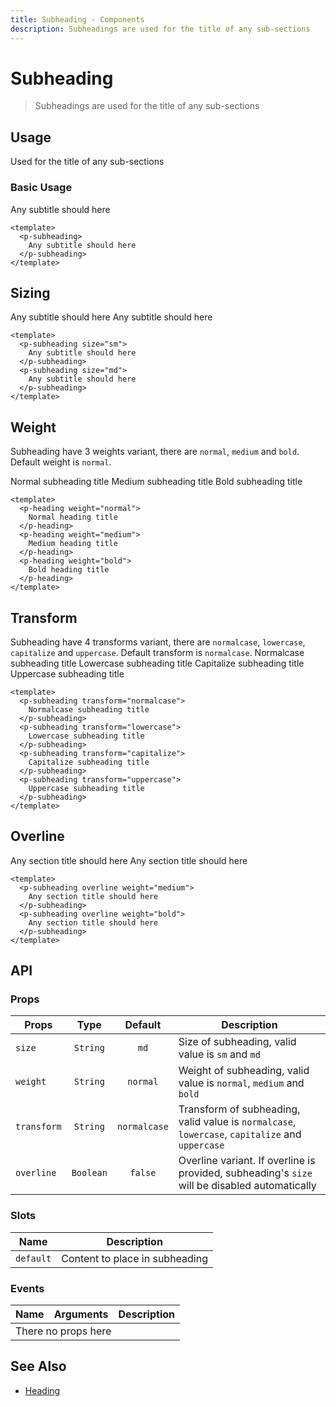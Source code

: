 ```yaml
---
title: Subheading · Components
description: Subheadings are used for the title of any sub-sections
---
```


<script setup>
  import pSubheading from './Subheading.vue'
</script>

# Subheading

> Subheadings are used for the title of any sub-sections

## Usage
Used for the title of any sub-sections

### Basic Usage

<preview>
  <p-subheading>
    Any subtitle should here
  </p-subheading>
</preview>

```vue
<template>
  <p-subheading>
    Any subtitle should here
  </p-subheading>
</template>
```

## Sizing

<preview class="flex-col gap-3">
  <p-subheading size="sm">
    Any subtitle should here
  </p-subheading>
  <p-subheading size="md">
    Any subtitle should here
  </p-subheading>
</preview>

```vue
<template>
  <p-subheading size="sm">
    Any subtitle should here
  </p-subheading>
  <p-subheading size="md">
    Any subtitle should here
  </p-subheading>
</template>
```

## Weight
Subheading have 3 weights variant, there are `normal`, `medium` and `bold`. Default weight is `normal`.

<preview class="flex-col gap-3">
  <p-subheading weight="normal">
    Normal subheading title
  </p-subheading>
  <p-subheading weight="medium">
    Medium subheading title
  </p-subheading>
  <p-subheading weight="bold">
    Bold subheading title
  </p-subheading>
</preview>

```vue
<template>
  <p-heading weight="normal">
    Normal heading title
  </p-heading>
  <p-heading weight="medium">
    Medium heading title
  </p-heading>
  <p-heading weight="bold">
    Bold heading title
  </p-heading>
</template>
```

## Transform
Subheading have 4 transforms variant, there are `normalcase`, `lowercase`, `capitalize` and `uppercase`. Default transform is `normalcase`.
<preview class="flex-col gap-3">
  <p-subheading transform="normalcase">
    Normalcase subheading title
  </p-subheading>
  <p-subheading transform="lowercase">
    Lowercase subheading title
  </p-subheading>
  <p-subheading transform="capitalize">
    Capitalize subheading title
  </p-subheading>
  <p-subheading transform="uppercase">
    Uppercase subheading title
  </p-subheading>
</preview>

```vue
<template>
  <p-subheading transform="normalcase">
    Normalcase subheading title
  </p-subheading>
  <p-subheading transform="lowercase">
    Lowercase subheading title
  </p-subheading>
  <p-subheading transform="capitalize">
    Capitalize subheading title
  </p-subheading>
  <p-subheading transform="uppercase">
    Uppercase subheading title
  </p-subheading>
</template>
```

## Overline

<preview class="flex-col gap-3">
  <p-subheading overline weight="medium">
    Any section title should here
  </p-subheading>
  <p-subheading overline weight="bold">
    Any section title should here
  </p-subheading>
</preview>

```vue
<template>
  <p-subheading overline weight="medium">
    Any section title should here
  </p-subheading>
  <p-subheading overline weight="bold">
    Any section title should here
  </p-subheading>
</template>
```

## API

### Props

| Props           |   Type     | Default      | Description|
|-----------------|:----------:|:------------:|--------------------------------------------------------------------|
| `size`          | `String`   | `md`         | Size of subheading, valid value is `sm` and `md`                   |
| `weight`        | `String`   | `normal`     | Weight of subheading, valid value is `normal`, `medium` and `bold` |
| `transform`     | `String`   | `normalcase` | Transform of subheading, valid value is `normalcase`, `lowercase`, `capitalize` and `uppercase`   |
| `overline`      | `Boolean`  | `false`      | Overline variant. If overline is provided, subheading's `size` will be disabled automatically |

### Slots

| Name      | Description                    |
|-----------|--------------------------------|
| `default` | Content to place in subheading |

### Events

<table>
  <thead>
    <tr>
      <th>Name</th>
      <th>Arguments</th>
      <th>Description</th>
    </tr>
  </thead>
  <tbody>
    <tr>
      <td colspan="3" class="text-center">There no props here</td>
    </tr>
  </tbody>
</table>

## See Also

- [Heading](/components/heading/index)

